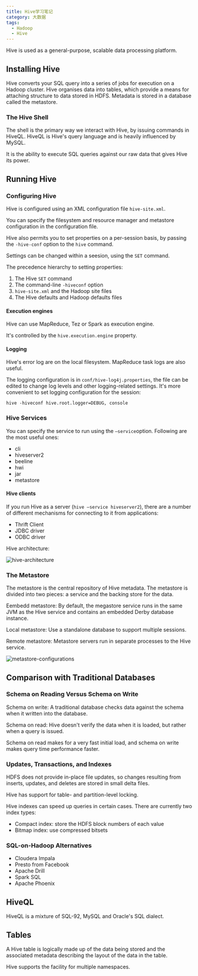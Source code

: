 ```yaml
---
title: Hive学习笔记
category: 大数据
tags:
  - Hadoop
  - Hive
---
```


Hive is used as a general-purpose, scalable data processing platform.

## Installing Hive

Hive converts your SQL query into a series of jobs for execution on a Hadoop cluster. Hive organises data into tables, which provide a means for attaching structure to data stored in HDFS. Metadata is stored in a database called the metastore.

### The Hive Shell

The shell is the primary way we interact with Hive, by issuing commands in HiveQL. HiveQL is Hive's query language and is heavily influenced by MySQL.

It is the ability to execute SQL queries against our raw data that gives Hive its power.

## Running Hive

### Configuring Hive

Hive is configured using an XML configuration file `hive-site.xml`.

You can specify the filesystem and resource manager and metastore configuration in the configuration file.

Hive also permits you to set properties on a per-session basis, by passing the `-hive-conf` option to the `hive` command.

Settings can be changed within a seesion, using the `SET` command.

The precedence hierarchy to setting properties:

1. The Hive `SET` command
2. The command-line `-hiveconf` option
3. `hive-site.xml` and the Hadoop site files
4. The Hive defaults and Hadoop defaults files

#### Execution engines

Hive can use MapReduce, Tez or Spark as execution engine.

It's controlled by the `hive.execution.engine` property.

#### Logging

Hive's error log are on the local filesystem. MapReduce task logs are also useful.

The logging configuration is in `conf/hive-log4j.properties`, the file can be edited to change log levels and other logging-related settings. It's more convenient to set logging configuration for the session:

```shell
hive -hiveconf hive.root.logger=DEBUG, console
```

### Hive Services

You can specify the service to run using the `—service`option. Following are the most useful ones:

- cli
- hiveserver2
- beeline
- hwi
- jar
- metastore

#### Hive clients

If you run Hive as a server (`hive —service hiveserver2`), there are a number of different mechanisms for connecting to it from applications:

- Thrift Client
- JDBC driver
- ODBC driver

Hive architecture:

![hive-architecture](/img/hive-architecture.png)

### The Metastore

The metastore is the central repository of Hive metadata. The metastore is divided into two pieces: a service and the backing store for the data.

Eembedd metastore: By default, the megastore service runs in the same JVM as the Hive service and contains an embedded Derby database instance.

Local metastore: Use a standalone database to support multiple sessions.

Remote metastore: Metastore servers run in separate processes to the Hive service.

![metastore-configurations](/img/metastore-configurations.png)

## Comparison with Traditional Databases

### Schema on Reading Versus Schema on Write

Schema on write: A traditional database checks data against the schema when it written into the database.

Schema on read: Hive doesn't verify the data when it is loaded, but rather when a query is issued.

Schema on read makes for a very fast initial load, and schema on write makes query time performance faster.

### Updates, Transactions, and Indexes

HDFS does not provide in-place file updates, so changes resulting from inserts, updates, and deletes are stored in small delta files.

Hive has support for table- and partition-level locking.

Hive indexes can speed up queries in certain cases. There are currently two index types:

- Compact index: store the HDFS block numbers of each value
- Bitmap index: use compressed bitsets

### SQL-on-Hadoop Alternatives

- Cloudera Impala
- Presto from Facebook
- Apache Drill
- Spark SQL
- Apache Phoenix

## HiveQL

HiveQL is a mixture of SQL-92, MySQL and Oracle's SQL dialect.

## Tables

A Hive table is logically made up of the data being stored and the associated metadata describing the layout of the data in the table.

Hive supports the facility for multiple namespaces.
